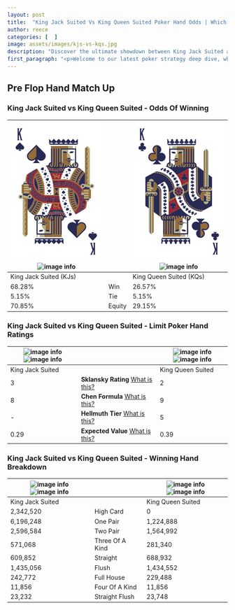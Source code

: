 ```yaml
---
layout: post
title:  "King Jack Suited Vs King Queen Suited Poker Hand Odds | Which Is The Better Hand In Poker? A Complete Guide"
author: reece
categories: [  ]
image: assets/images/kjs-vs-kqs.jpg
description: "Discover the ultimate showdown between King Jack Suited and King Queen Suited in poker! Uncover the odds, strategies, and scenarios where one hand triumphs over the other. Get ready to up your poker game with this thrilling analysis."
first_paragraph: "<p>Welcome to our latest poker strategy deep dive, where we're pitting two distinct hands against each other in a high-stakes showdown: King Jack Suited vs King Queen Suited.</p><p>In the dynamic world of poker, every decision counts, and knowing which hand holds the upper hand is key to your success at the table.</p><p>In this article, we'll dissect these two hands, explore the scenarios where one dominates the other, and equip you with the knowledge to make strategic choices that can tip the odds in your favor.</p><p>Get ready to unravel the intriguing dynamics of these poker hands and elevate your game to new heights.</p>"
---
```




[comment]: # (sp0)

## Pre Flop Hand Match Up

<div class="table hand-ratings" markdown="1"> 



### King Jack Suited vs King Queen Suited - Odds Of Winning


    
| ![image info](assets/images/hand1/k.png) ![image info](assets/images/hand1/js.png) |  | ![image info](assets/images/hand2/k.png) ![image info](assets/images/hand2/qs.png) |
| -------- | -------- | -------- |
| King Jack Suited (KJs) |  | King Queen Suited (KQs) |
| 68.28% | Win | 26.57% |
| 5.15% | Tie | 5.15% |
| 70.85% | Equity | 29.15% |




[comment]: # (sp1)



### King Jack Suited vs King Queen Suited - Limit Poker Hand Ratings


    
| ![image info](https://www.riverpairs.com/assets/images/hand1/k.png) ![image info](https://www.riverpairs.com/assets/images/hand1/js.png) |  | ![image info](https://www.riverpairs.com/assets/images/hand2/k.png) ![image info](https://www.riverpairs.com/assets/images/hand2/qs.png) |
| -------- | -------- | -------- |
| King Jack Suited |  | King Queen Suited |
| 3 | **Sklansky Rating** [What is this?](/sklansky-rating-explained) | 2 |
| 8 | **Chen Formula** [What is this?](/chen-formula-explained) | 9 |
| - | **Hellmuth Tier** [What is this?](/Hellmuth-tier-explained) | 5 |
| 0.29 | **Expected Value** [What is this?](/expected-value-explained) | 0.39 |




[comment]: # (sp2)



### King Jack Suited vs King Queen Suited - Winning Hand Breakdown


    
| ![image info](https://www.riverpairs.com/assets/images/hand1/k.png) ![image info](https://www.riverpairs.com/assets/images/hand1/js.png) |  | ![image info](https://www.riverpairs.com/assets/images/hand2/k.png) ![image info](https://www.riverpairs.com/assets/images/hand2/qs.png) |
| -------- | -------- | -------- |
| King Jack Suited |  | King Queen Suited |
| 2,342,520 | High Card | 0 |
| 6,196,248 | One Pair | 1,224,888 |
| 2,596,584 | Two Pair | 1,564,992 |
| 571,068 | Three Of A Kind | 281,340 |
| 609,852 | Straight | 688,932 |
| 1,435,056 | Flush | 1,434,552 |
| 242,772 | Full House | 229,488 |
| 11,856 | Four Of A Kind | 11,856 |
| 23,232 | Straight Flush | 23,748 |




[comment]: # (sp3)



</div>

[comment]: # (sp4)



[comment]: # (sp5)

